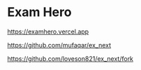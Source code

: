 # Exam Hero

https://examhero.vercel.app

https://github.com/mufaqar/ex_next

https://github.com/loveson821/ex_next/fork
